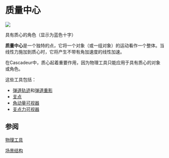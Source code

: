 # 质量中心

![](https://cascadeur.com/images/category/2019/07/22ac067ccd751b85befe9b11d1016fe24e.png)

具有质心的角色（显示为蓝色十字）

**质量中心**是一个独特的点，它将一个对象（或一组对象）的运动看作一个整体。当线性力施加到质心时，它将产生不带有角加速度的线性加速。

在Cascadeur中，质心起着重要作用，因为物理工具只能应用于具有质心的对象或角色。

这些工具包括：

- [弹道轨迹](ballistic_trajectory.md)和[弹道重影](ballistic_ghosts.md)
- [支点](fulcrum_points.md)
- [角动量可视器](angular_momentum.md)
- [支点力可视器](fulcrum_forces.md)
 

## 参阅

[物理工具](physics_tools.md)

[场景结构](../../GettingStarted/scenes.md)